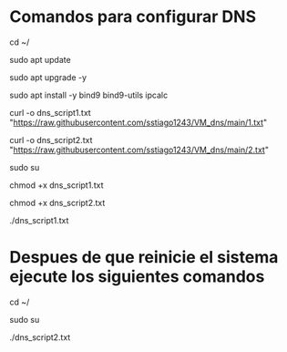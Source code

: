 # Comandos para configurar DNS

cd ~/

sudo apt update

sudo apt upgrade -y

sudo apt install -y bind9 bind9-utils ipcalc

curl -o dns_script1.txt "https://raw.githubusercontent.com/sstiago1243/VM_dns/main/1.txt"

curl -o dns_script2.txt "https://raw.githubusercontent.com/sstiago1243/VM_dns/main/2.txt"

sudo su

chmod +x dns_script1.txt

chmod +x dns_script2.txt

./dns_script1.txt


# Despues de que reinicie el sistema ejecute los siguientes comandos

cd ~/

sudo su

./dns_script2.txt
